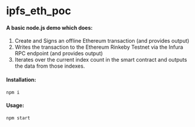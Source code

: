 # ipfs_eth_poc

#### A basic node.js demo which does:
1. Create and Signs an offline Ethereum transaction (and provides output)
2. Writes the transaction to the Ethereum Rinkeby Testnet via the Infura RPC endpoint (and provides output)
3. Iterates over the current index count in the smart contract and outputs the data from those indexes.


#### Installation:
`npm i`

#### Usage:
`npm start`

